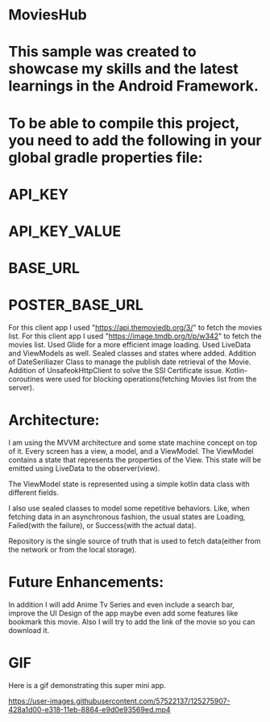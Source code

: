
# MoviesHub
# This sample was created to showcase my skills and the latest learnings in the Android Framework.
# To be able to compile this project, you need to add the following in your global gradle properties file:
# API_KEY
# API_KEY_VALUE
# BASE_URL
# POSTER_BASE_URL
For this client app I used "https://api.themoviedb.org/3/" to fetch the movies list.
For this client app I used "https://image.tmdb.org/t/p/w342" to fetch the movies list.
Used Glide for a more efficient image loading.
Used LiveData and ViewModels as well.
Sealed classes and states where added.
Addition of DateSeriliazer Class to manage the publish date retrieval of the Movie.
Addition of UnsafeokHttpClient to solve the SSl Certificate issue.
Kotlin-coroutines were used for blocking operations(fetching Movies list from the server).

# Architecture:
I am using the MVVM architecture and some state machine concept on top of it. Every screen has a view, a model, and a ViewModel. The ViewModel contains a state that represents the properties of the View. This state will be emitted using LiveData to the observer(view).

The ViewModel state is represented using a simple kotlin data class with different fields.

I also use sealed classes to model some repetitive behaviors. Like, when fetching data in an asynchronous fashion, the usual states are Loading, Failed(with the failure), or Success(with the actual data).

Repository is the single source of truth that is used to fetch data(either from the network or from the local storage).

# Future Enhancements:
In addition I will add Anime Tv Series and even include a search bar, improve the UI Design of the app maybe even add some features like bookmark this movie.
Also I will try to add the link of the movie so you can download it.

# GIF
Here is a gif demonstrating this super mini app.

https://user-images.githubusercontent.com/57522137/125275907-428a1d00-e318-11eb-8864-e9d0e93569ed.mp4
